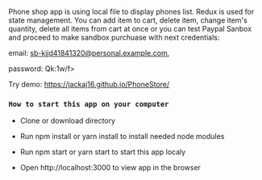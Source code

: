 Phone shop app is using local file to display phones list. Redux is used for state management. You can add item to cart, delete item, change item's quantity, delete all items from cart at once or you can test Paypal Sanbox and proceed to make sandbox purchuase with next credentials: 

email: sb-kjjd41841320@personal.example.com, 

password: Qk:1w/f> 

Try demo: https://jackaj16.github.io/PhoneStore/

### `How to start this app on your computer`

- Clone or download directory

- Run npm install or yarn install to install needed node modules 

- Run npm start or yarn start to start this app localy 

- Open http://localhost:3000 to view app in the browser